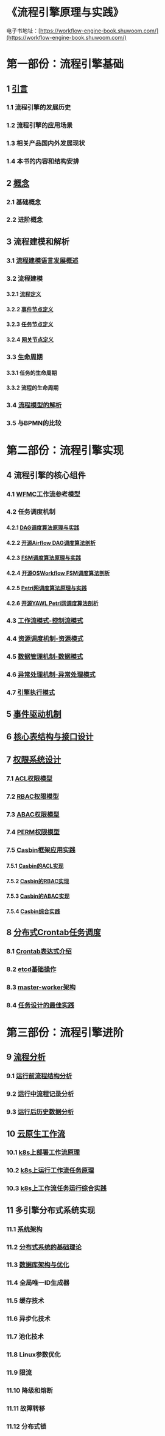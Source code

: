 # 《流程引擎原理与实践》

电子书地址：[https://workflow-engine-book.shuwoom.com/](https://workflow-engine-book.shuwoom.com/)



# 第一部份：流程引擎基础

##  1 [引言](https://workflow-engine-book.shuwoom.com/1-%E5%BC%95%E8%A8%80.html)

### 1.1 流程引擎的发展历史

### 1.2 流程引擎的应用场景

### 1.3 相关产品国内外发展现状

### 1.4 本书的内容和结构安排



## 2 [概念](https://workflow-engine-book.shuwoom.com/2-%E6%A6%82%E5%BF%B5.html)

### 2.1 基础概念

### 2.2 进阶概念



## 3 流程建模和解析

### 3.1 [流程建模语言发展概述](https://workflow-engine-book.shuwoom.com/3.1-%E6%B5%81%E7%A8%8B%E5%BB%BA%E6%A8%A1%E8%AF%AD%E8%A8%80%E5%8F%91%E5%B1%95%E6%A6%82%E8%BF%B0.html)

### 3.2 流程建模

#### 3.2.1 [流程定义](https://workflow-engine-book.shuwoom.com/3.2-%E6%B5%81%E7%A8%8B%E5%BB%BA%E6%A8%A1-%E6%B5%81%E7%A8%8B%E5%AE%9A%E4%B9%89.html)

#### 3.2.2 [事件节点定义](https://workflow-engine-book.shuwoom.com/3.2-%E6%B5%81%E7%A8%8B%E5%BB%BA%E6%A8%A1-%E4%BA%8B%E4%BB%B6%E8%8A%82%E7%82%B9%E5%AE%9A%E4%B9%89.html)

#### 3.2.3 [任务节点定义](https://workflow-engine-book.shuwoom.com/3.2-%E6%B5%81%E7%A8%8B%E5%BB%BA%E6%A8%A1-%E4%BB%BB%E5%8A%A1%E8%8A%82%E7%82%B9%E5%AE%9A%E4%B9%89.html)

#### 3.2.4 [网关节点定义](https://workflow-engine-book.shuwoom.com/3.2-%E6%B5%81%E7%A8%8B%E5%BB%BA%E6%A8%A1-%E7%BD%91%E5%85%B3%E8%8A%82%E7%82%B9%E5%AE%9A%E4%B9%89.html)

### 3.3 [生命周期](https://workflow-engine-book.shuwoom.com/3.3-%E7%94%9F%E5%91%BD%E5%91%A8%E6%9C%9F.html)

#### 3.3.1 任务的生命周期

#### 3.3.2 流程的生命周期

### 3.4 [流程模型的解析](https://workflow-engine-book.shuwoom.com/3.4-%E6%B5%81%E7%A8%8B%E6%A8%A1%E5%9E%8B%E7%9A%84%E8%A7%A3%E6%9E%90.html)

### 3.5 与BPMN的比较



# 第二部份：流程引擎实现


## 4 流程引擎的核心组件

### 4.1 [WFMC工作流参考模型](https://workflow-engine-book.shuwoom.com/4.1-WFMC%E5%B7%A5%E4%BD%9C%E6%B5%81%E5%8F%82%E8%80%83%E6%A8%A1%E5%9E%8B.html)

### 4.2 任务调度机制

#### 4.2.1 [DAG调度算法原理与实践](https://workflow-engine-book.shuwoom.com/4.2.1-DAG%E8%B0%83%E5%BA%A6%E7%AE%97%E6%B3%95%E5%8E%9F%E7%90%86%E4%B8%8E%E5%AE%9E%E8%B7%B5.html)

#### 4.2.2 [开源Airflow DAG调度算法剖析](https://workflow-engine-book.shuwoom.com/4.2.2-%E5%BC%80%E6%BA%90Airflow%20DAG%E8%B0%83%E5%BA%A6%E7%AE%97%E6%B3%95%E5%89%96%E6%9E%90.html)

#### 4.2.3 [FSM调度算法原理与实践](https://workflow-engine-book.shuwoom.com/4.2.3-FSM%E8%B0%83%E5%BA%A6%E7%AE%97%E6%B3%95%E5%8E%9F%E7%90%86%E4%B8%8E%E5%AE%9E%E8%B7%B5.html)

#### 4.2.4 [开源OSWorkflow FSM调度算法剖析](https://workflow-engine-book.shuwoom.com/4.2.4-%E5%BC%80%E6%BA%90OSWorkflow%20FSM%E8%B0%83%E5%BA%A6%E7%AE%97%E6%B3%95%E5%89%96%E6%9E%90.html)

#### 4.2.5 [Petri网调度算法原理与实践](https://workflow-engine-book.shuwoom.com/4.2.5-Petri%E7%BD%91%E8%B0%83%E5%BA%A6%E7%AE%97%E6%B3%95%E5%8E%9F%E7%90%86%E4%B8%8E%E5%AE%9E%E8%B7%B5.html)

#### 4.2.6 [开源YAWL Petri网调度算法剖析](https://workflow-engine-book.shuwoom.com/4.2.6-%E5%BC%80%E6%BA%90YAWL%20Petri%E7%BD%91%E8%B0%83%E5%BA%A6%E7%AE%97%E6%B3%95%E5%89%96%E6%9E%90.html)

### 4.3 [工作流模式-控制流模式](https://workflow-engine-book.shuwoom.com/4.3-%E5%B7%A5%E4%BD%9C%E6%B5%81%E6%A8%A1%E5%BC%8F-%E6%8E%A7%E5%88%B6%E6%B5%81%E6%A8%A1%E5%BC%8F.html)

### 4.4 [资源调度机制-资源模式](https://workflow-engine-book.shuwoom.com/4.4-%E8%B5%84%E6%BA%90%E8%B0%83%E5%BA%A6%E6%9C%BA%E5%88%B6-%E8%B5%84%E6%BA%90%E6%A8%A1%E5%BC%8F.html)

### 4.5 [数据管理机制-数据模式](https://workflow-engine-book.shuwoom.com/4.5-%E6%95%B0%E6%8D%AE%E7%AE%A1%E7%90%86%E6%9C%BA%E5%88%B6-%E6%95%B0%E6%8D%AE%E6%A8%A1%E5%BC%8F.html)

### 4.6 [异常处理机制-异常处理模式](https://workflow-engine-book.shuwoom.com/4.6-%E5%BC%82%E5%B8%B8%E5%A4%84%E7%90%86%E6%9C%BA%E5%88%B6-%E5%BC%82%E5%B8%B8%E5%A4%84%E7%90%86%E6%A8%A1%E5%BC%8F.html)

### 4.7 [引擎执行模式](https://workflow-engine-book.shuwoom.com/4.7-%E5%BC%95%E6%93%8E%E6%89%A7%E8%A1%8C%E6%A8%A1%E5%BC%8F.html)


## 5 [事件驱动机制](https://workflow-engine-book.shuwoom.com/5-%E4%BA%8B%E4%BB%B6%E9%A9%B1%E5%8A%A8%E6%9C%BA%E5%88%B6.html)

## 6 [核心表结构与接口设计](https://workflow-engine-book.shuwoom.com/6-%E6%A0%B8%E5%BF%83%E8%A1%A8%E7%BB%93%E6%9E%84%E4%B8%8E%E6%8E%A5%E5%8F%A3%E8%AE%BE%E8%AE%A1.html)




## 7 [权限系统设计](https://workflow-engine-book.shuwoom.com/7-%E6%9D%83%E9%99%90%E7%B3%BB%E7%BB%9F%E8%AE%BE%E8%AE%A1.html)

### 7.1 [ACL权限模型](https://workflow-engine-book.shuwoom.com/7-%E6%9D%83%E9%99%90%E7%B3%BB%E7%BB%9F%E8%AE%BE%E8%AE%A1.html#acl%E6%9D%83%E9%99%90%E6%A8%A1%E5%9E%8B)

### 7.2 [RBAC权限模型](https://workflow-engine-book.shuwoom.com/7-%E6%9D%83%E9%99%90%E7%B3%BB%E7%BB%9F%E8%AE%BE%E8%AE%A1.html#rbac%E6%9D%83%E9%99%90%E6%A8%A1%E5%9E%8B)

### 7.3 [ABAC权限模型](https://workflow-engine-book.shuwoom.com/7-%E6%9D%83%E9%99%90%E7%B3%BB%E7%BB%9F%E8%AE%BE%E8%AE%A1.html#abac%E6%9D%83%E9%99%90%E6%A8%A1%E5%9E%8B)

### 7.4 [PERM权限模型](https://workflow-engine-book.shuwoom.com/7-%E6%9D%83%E9%99%90%E7%B3%BB%E7%BB%9F%E8%AE%BE%E8%AE%A1.html#perm%E5%85%83%E6%A8%A1%E5%9E%8B)

### 7.5 [Casbin框架应用实践](https://workflow-engine-book.shuwoom.com/7-%E6%9D%83%E9%99%90%E7%B3%BB%E7%BB%9F%E8%AE%BE%E8%AE%A1.html#casbin%E6%A1%86%E6%9E%B6%E5%BA%94%E7%94%A8%E5%AE%9E%E8%B7%B5)

#### 7.5.1 [Casbin的ACL实现](https://workflow-engine-book.shuwoom.com/7-%E6%9D%83%E9%99%90%E7%B3%BB%E7%BB%9F%E8%AE%BE%E8%AE%A1.html#casbin%E7%9A%84acl%E5%AE%9E%E7%8E%B0)

#### 7.5.2 [Casbin的RBAC实现](https://workflow-engine-book.shuwoom.com/7-%E6%9D%83%E9%99%90%E7%B3%BB%E7%BB%9F%E8%AE%BE%E8%AE%A1.html#casbin%E7%9A%84rbac%E5%AE%9E%E7%8E%B0)

#### 7.5.3 [Casbin的ABAC实现](https://workflow-engine-book.shuwoom.com/7-%E6%9D%83%E9%99%90%E7%B3%BB%E7%BB%9F%E8%AE%BE%E8%AE%A1.html#casbin%E7%9A%84abac%E5%AE%9E%E7%8E%B0)

#### 7.5.4 [Casbin综合实践](https://workflow-engine-book.shuwoom.com/7-%E6%9D%83%E9%99%90%E7%B3%BB%E7%BB%9F%E8%AE%BE%E8%AE%A1.html#casbin%E7%BB%BC%E5%90%88%E5%AE%9E%E8%B7%B5)



## 8 [分布式Crontab任务调度](https://workflow-engine-book.shuwoom.com/8-%E5%88%86%E5%B8%83%E5%BC%8FCrontab%E4%BB%BB%E5%8A%A1%E8%B0%83%E5%BA%A6.html)

### 8.1 [Crontab表达式介绍](https://workflow-engine-book.shuwoom.com/8-%E5%88%86%E5%B8%83%E5%BC%8FCrontab%E4%BB%BB%E5%8A%A1%E8%B0%83%E5%BA%A6.html#crontab%E8%A1%A8%E8%BE%BE%E5%BC%8F%E4%BB%8B%E7%BB%8D)

### 8.2 [etcd基础操作](https://workflow-engine-book.shuwoom.com/8-%E5%88%86%E5%B8%83%E5%BC%8FCrontab%E4%BB%BB%E5%8A%A1%E8%B0%83%E5%BA%A6.html#etcd%E5%9F%BA%E7%A1%80%E6%93%8D%E4%BD%9C)

### 8.3 [master-worker架构](https://workflow-engine-book.shuwoom.com/8-%E5%88%86%E5%B8%83%E5%BC%8FCrontab%E4%BB%BB%E5%8A%A1%E8%B0%83%E5%BA%A6.html#master-worker%E4%B8%BB%E4%BB%8E%E6%9E%B6%E6%9E%84)
### 8.4 [任务设计的最佳实践](https://workflow-engine-book.shuwoom.com/8-%E5%88%86%E5%B8%83%E5%BC%8FCrontab%E4%BB%BB%E5%8A%A1%E8%B0%83%E5%BA%A6.html#%E4%BB%BB%E5%8A%A1%E8%AE%BE%E8%AE%A1%E7%9A%84%E6%9C%80%E4%BD%B3%E5%AE%9E%E8%B7%B5)



# 第三部份：流程引擎进阶



## 9 [流程分析](https://workflow-engine-book.shuwoom.com/9-%E6%B5%81%E7%A8%8B%E5%88%86%E6%9E%90.html)

### 9.1 [运行前流程结构分析](https://workflow-engine-book.shuwoom.com/9-%E6%B5%81%E7%A8%8B%E5%88%86%E6%9E%90.html#%E8%BF%90%E8%A1%8C%E5%89%8D%E6%B5%81%E7%A8%8B%E7%BB%93%E6%9E%84%E5%88%86%E6%9E%90)

### 9.2 [运行中流程记录分析](https://workflow-engine-book.shuwoom.com/9-%E6%B5%81%E7%A8%8B%E5%88%86%E6%9E%90.html#%E8%BF%90%E8%A1%8C%E4%B8%AD%E6%B5%81%E7%A8%8B%E8%AE%B0%E5%BD%95%E5%88%86%E6%9E%90)

### 9.3 [运行后历史数据分析](https://workflow-engine-book.shuwoom.com/9-%E6%B5%81%E7%A8%8B%E5%88%86%E6%9E%90.html#%E8%BF%90%E8%A1%8C%E5%90%8E%E5%8E%86%E5%8F%B2%E6%95%B0%E6%8D%AE%E5%88%86%E6%9E%90)



## 10 [云原生工作流](https://workflow-engine-book.shuwoom.com/10-%E4%BA%91%E5%8E%9F%E7%94%9F%E5%B7%A5%E4%BD%9C%E6%B5%81.html)

### 10.1 [k8s上部署工作流原理](https://workflow-engine-book.shuwoom.com/10-%E4%BA%91%E5%8E%9F%E7%94%9F%E5%B7%A5%E4%BD%9C%E6%B5%81.html#k8s%E4%B8%8A%E9%83%A8%E7%BD%B2%E5%B7%A5%E4%BD%9C%E6%B5%81%E5%8E%9F%E7%90%86)

### 10.2 [k8s上运行工作流任务原理](https://workflow-engine-book.shuwoom.com/10-%E4%BA%91%E5%8E%9F%E7%94%9F%E5%B7%A5%E4%BD%9C%E6%B5%81.html#k8s%E4%B8%8A%E8%BF%90%E8%A1%8C%E5%B7%A5%E4%BD%9C%E6%B5%81%E4%BB%BB%E5%8A%A1%E5%8E%9F%E7%90%86)

### 10.3 [k8s上工作流任务运行综合实践](https://workflow-engine-book.shuwoom.com/10-%E4%BA%91%E5%8E%9F%E7%94%9F%E5%B7%A5%E4%BD%9C%E6%B5%81.html#k8s%E4%B8%8A%E5%B7%A5%E4%BD%9C%E6%B5%81%E4%BB%BB%E5%8A%A1%E8%BF%90%E8%A1%8C%E7%BB%BC%E5%90%88%E5%AE%9E%E8%B7%B5)



## 11 多引擎分布式系统实现

### 11.1 [系统架构](https://workflow-engine-book.shuwoom.com/11.1-%E7%B3%BB%E7%BB%9F%E6%9E%B6%E6%9E%84.html)

### 11.2 [分布式系统的基础理论](https://workflow-engine-book.shuwoom.com/11.2-%E5%88%86%E5%B8%83%E5%BC%8F%E7%B3%BB%E7%BB%9F%E5%9F%BA%E7%A1%80.html)

### 11.3 [数据库架构与优化](https://workflow-engine-book.shuwoom.com/11.3-%E6%95%B0%E6%8D%AE%E5%BA%93%E6%9E%B6%E6%9E%84%E4%B8%8E%E4%BC%98%E5%8C%96.html)

### 11.4 全局唯一ID生成器

### 11.5 缓存技术

### 11.6 异步化技术

### 11.7 池化技术

### 11.8 Linux参数优化

### 11.9 限流

### 11.10 降级和熔断

### 11.11 故障转移

### 11.12 分布式锁





